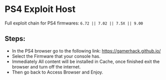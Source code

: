 # PS4 Exploit Host

Full exploit chain for PS4 firmwares:
`6.72 || 7.02 || 7.5X || 9.00`

## Steps:

- In the PS4 browser go to the following link: https://gamerhack.github.io/
- Select the Firmware that your console has.
- Immediately All content will be installed in Cache, once finished exit the browser and turn off the internet.
- Then go back to Access Browser and Enjoy.
